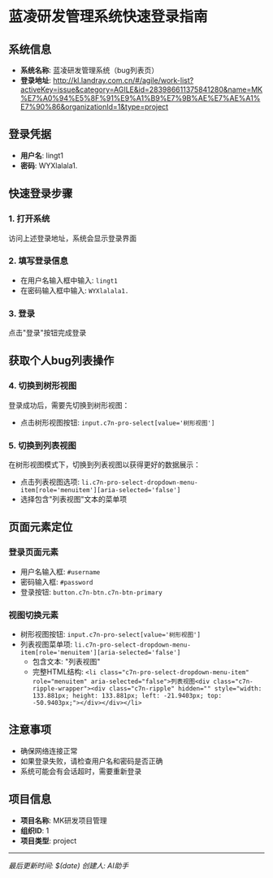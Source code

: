 # 蓝凌研发管理系统快速登录指南

## 系统信息
- **系统名称**: 蓝凌研发管理系统（bug列表页）
- **登录地址**: http://kl.landray.com.cn/#/agile/work-list?activeKey=issue&category=AGILE&id=283986611375841280&name=MK%E7%A0%94%E5%8F%91%E9%A1%B9%E7%9B%AE%E7%AE%A1%E7%90%86&organizationId=1&type=project

## 登录凭据
- **用户名**: lingt1
- **密码**: WYXlalala1.

## 快速登录步骤

### 1. 打开系统
访问上述登录地址，系统会显示登录界面

### 2. 填写登录信息
- 在用户名输入框中输入: `lingt1`
- 在密码输入框中输入: `WYXlalala1.`

### 3. 登录
点击"登录"按钮完成登录

## 获取个人bug列表操作

### 4. 切换到树形视图
登录成功后，需要先切换到树形视图：
- 点击树形视图按钮: `input.c7n-pro-select[value='树形视图']`

### 5. 切换到列表视图
在树形视图模式下，切换到列表视图以获得更好的数据展示：
- 点击列表视图选项: `li.c7n-pro-select-dropdown-menu-item[role='menuitem'][aria-selected='false']`
- 选择包含"列表视图"文本的菜单项

## 页面元素定位

### 登录页面元素
- 用户名输入框: `#username`
- 密码输入框: `#password`
- 登录按钮: `button.c7n-btn.c7n-btn-primary`

### 视图切换元素
- 树形视图按钮: `input.c7n-pro-select[value='树形视图']`
- 列表视图菜单项: `li.c7n-pro-select-dropdown-menu-item[role='menuitem'][aria-selected='false']`
  - 包含文本: "列表视图"
  - 完整HTML结构: `<li class="c7n-pro-select-dropdown-menu-item" role="menuitem" aria-selected="false">列表视图<div class="c7n-ripple-wrapper"><div class="c7n-ripple" hidden="" style="width: 133.881px; height: 133.881px; left: -21.9403px; top: -50.9403px;"></div></div></li>`

## 注意事项
- 确保网络连接正常
- 如果登录失败，请检查用户名和密码是否正确
- 系统可能会有会话超时，需要重新登录

## 项目信息
- **项目名称**: MK研发项目管理
- **组织ID**: 1
- **项目类型**: project

---

*最后更新时间: $(date)*
*创建人: AI助手*
